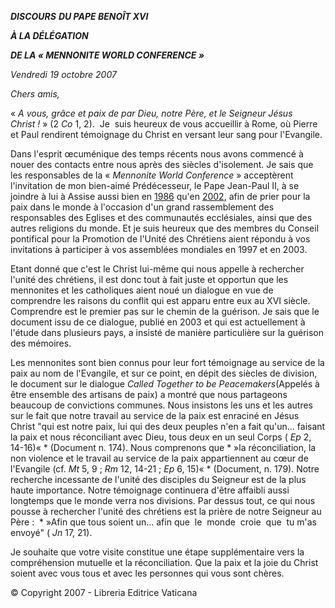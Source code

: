***DISCOURS*** ***DU PAPE BENOÎT XVI***

***À LA DÉLÉGATION***

***DE LA « *MENNONITE WORLD CONFERENCE* »***

*Vendredi 19 octobre 2007*

*Chers amis,*

« *A vous, grâce et paix de par Dieu, notre Père, et le Seigneur Jésus Christ !* » (2 *Co* 1, 2).  Je  suis heureux de vous accueillir à Rome, où Pierre et Paul rendirent témoignage du Christ en versant leur sang pour l'Evangile.

Dans l'esprit œcuménique des temps récents nous avons commencé à nouer des contacts entre nous après des siècles d'isolement. Je sais que les responsables de la « *Mennonite World Conference* » acceptèrent l'invitation de mon bien-aimé Prédécesseur, le Pape Jean-Paul II, à se joindre à lui à Assise aussi bien en [1986](/content/john-paul-ii/fr/travels/sub_index1986/trav_perugia-assisi.html) qu'en [2002](http://www.vatican.va/special/assisi_20020124_fr.html), afin de prier pour la paix dans le monde à l'occasion d'un grand rassemblement des responsables des Eglises et des communautés ecclésiales, ainsi que des autres religions du monde. Et je suis heureux que des membres du Conseil pontifical pour la Promotion de l'Unité des Chrétiens aient répondu à vos invitations à participer à vos assemblées mondiales en 1997 et en 2003.

Etant donné que c'est le Christ lui-même qui nous appelle à rechercher l'unité des chrétiens, il est donc tout à fait juste et opportun que les mennonites et les catholiques aient noué un dialogue en vue de comprendre les raisons du conflit qui est apparu entre eux au XVI siècle. Comprendre est le premier pas sur le chemin de la guérison. Je sais que le document issu de ce dialogue, publié en 2003 et qui est actuellement à l'étude dans plusieurs pays, a insisté de manière particulière sur la guérison des mémoires.

Les mennonites sont bien connus pour leur fort témoignage au service de la paix au nom de l'Evangile, et sur ce point, en dépit des siècles de division, le document sur le dialogue *Called Together to be Peacemakers*(Appelés à être ensemble des artisans de paix) a montré que nous partageons beaucoup de convictions communes. Nous insistons les uns et les autres sur le fait que notre travail au service de la paix est enraciné en Jésus Christ "qui est notre paix, lui qui des deux peuples n'en a fait qu'un... faisant la paix et nous réconciliant avec Dieu, tous deux en un seul Corps ( *Ep* 2, 14-16)« * (Document n. 174). Nous comprenons que * »la réconciliation, la non violence et le travail au service de la paix appartiennent au cœur de l'Evangile (cf. *Mt* 5, 9 ; *Rm* 12, 14-21 ; *Ep* 6, 15)« * (Document, n. 179). Notre recherche incessante de l'unité des disciples du Seigneur est de la plus haute importance. Notre témoignage continuera d'être affaibli aussi longtemps que le monde verra nos divisions. Par dessus tout, ce qui nous pousse à rechercher l'unité des chrétiens est la prière de notre Seigneur au Père :  * »Afin que tous soient un... afin que  le  monde  croie  que  tu m'as envoyé" ( *Jn* 17, 21).

Je souhaite que votre visite constitue une étape supplémentaire vers la compréhension mutuelle et la réconciliation. Que la paix et la joie du Christ soient avec vous tous et avec les personnes qui vous sont chères.

© Copyright 2007 - Libreria Editrice Vaticana